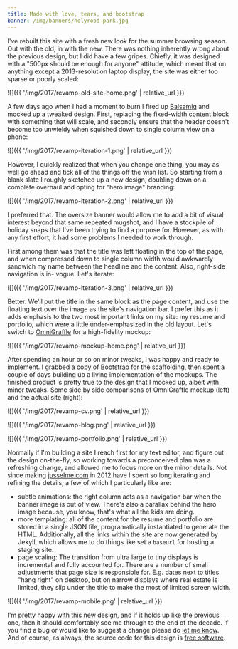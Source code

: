 ```yaml
---
title: Made with love, tears, and bootstrap
banner: /img/banners/holyrood-park.jpg
---
```


I've rebuilt this site with a fresh new look for the summer browsing season.
Out with the old, in with the new. There was nothing inherently wrong about the
previous design, but I did have a few gripes. Chiefly, it was designed with a
"500px should be enough for anyone" attitude, which meant that on anything
except a 2013-resolution laptop display, the site was either too sparse or
poorly scaled:

![]({{ '/img/2017/revamp-old-site-home.png' | relative_url }})

A few days ago when I had a moment to burn I fired up
[Balsamiq](https://balsamiq.com/) and mocked up a tweaked design. First,
replacing the fixed-width content block with something that will scale, and
secondly ensure that the header doesn't become too unwieldy when squished down
to single column view on a phone:

![]({{ '/img/2017/revamp-iteration-1.png' | relative_url }})

However, I quickly realized that when you change one thing, you may as well go
ahead and tick all of the things off the wish list. So starting from a blank
slate I roughly sketched up a new design, doubling down on a complete overhaul
and opting for "hero image" branding:

![]({{ '/img/2017/revamp-iteration-2.png' | relative_url }})

I preferred that. The oversize banner would allow me to add a bit of visual
interest beyond that same repeated mugshot, and I have a stockpile of holiday
snaps that I've been trying to find a purpose for. However, as with any first
effort, it had some problems I needed to work through.

First among them was that the title was left floating in the top of the page,
and when compressed down to single column width would awkwardly sandwich my
name between the headline and the content. Also, right-side navigation is in-
vogue. Let's iterate:

![]({{ '/img/2017/revamp-iteration-3.png' | relative_url }})

Better. We'll put the title in the same block as the page content, and use the
floating text over the image as the site's navigation bar. I prefer this as it
adds emphasis to the two most important links on my site: my resume and
portfolio, which were a little under-emphasized in the old layout. Let's switch
to [OmniGraffle](https://www.omnigroup.com/omnigraffle/) for a high-fidelity
mockup:

![]({{ '/img/2017/revamp-mockup-home.png' | relative_url }})

After spending an hour or so on minor tweaks, I was happy and ready to
implement. I grabbed a copy of [Bootstrap](https://getbootstrap.com/) for the
scaffolding, then spent a couple of days building up a living implementation of
the mockups. The finished product is pretty true to the design that I  mocked
up, albeit with minor tweaks. Some side by side comparisons of OmniGraffle
mockup (left) and the actual site (right):

![]({{ '/img/2017/revamp-cv.png' | relative_url }})

![]({{ '/img/2017/revamp-blog.png' | relative_url }})

![]({{ '/img/2017/revamp-portfolio.png' | relative_url }})

Normally if I'm building a site I reach first for my text editor, and figure
out the design on-the-fly, so working towards a preconceived plan was a
refreshing change, and allowed me to focus more on the minor details. Not since
making [jusselme.com](http://barthelemyjusselme.com) in 2012 have I spent so
long iterating and refining the details, a few of which I particularly like
are:

* subtle animations: the right column acts as a navigation bar when the banner
  image is out of view. There's also a parallax behind the hero image because,
  you know, that's what all the kids are doing.
* more templating: all of the content for the resume and portfolio are stored
  in a single JSON file, programatically instantiated to generate the HTML.
  Additionally, all the links within the site are now generated by Jekyll,
  which allows me to do things like set a `baseurl` for hosting a staging site.
* page scaling: The transition from ultra large to tiny displays is incremental
  and fully accounted for. There are a number of small adjustments that page
  size is responsible for. E.g. dates next to titles "hang right" on desktop,
  but on narrow displays where real estate is limited, they slip under the
  title to make the most of limited screen width.

![]({{ '/img/2017/revamp-mobile.png' | relative_url }})

I'm pretty happy with this new design, and if it holds up like the previous
one, then it should comfortably see me through to the end of the decade. If you
find a bug or would like to suggest a change please do [let me know](https://github.com/ChrisCummins/chriscummins.github.io/issues). And of
course, as always, the source code for this design is [free software](https://tldrlegal.com/license/mit-license).
